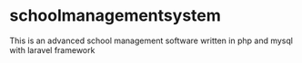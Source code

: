 # schoolmanagementsystem
This is an advanced school management software written in php and mysql with laravel framework
